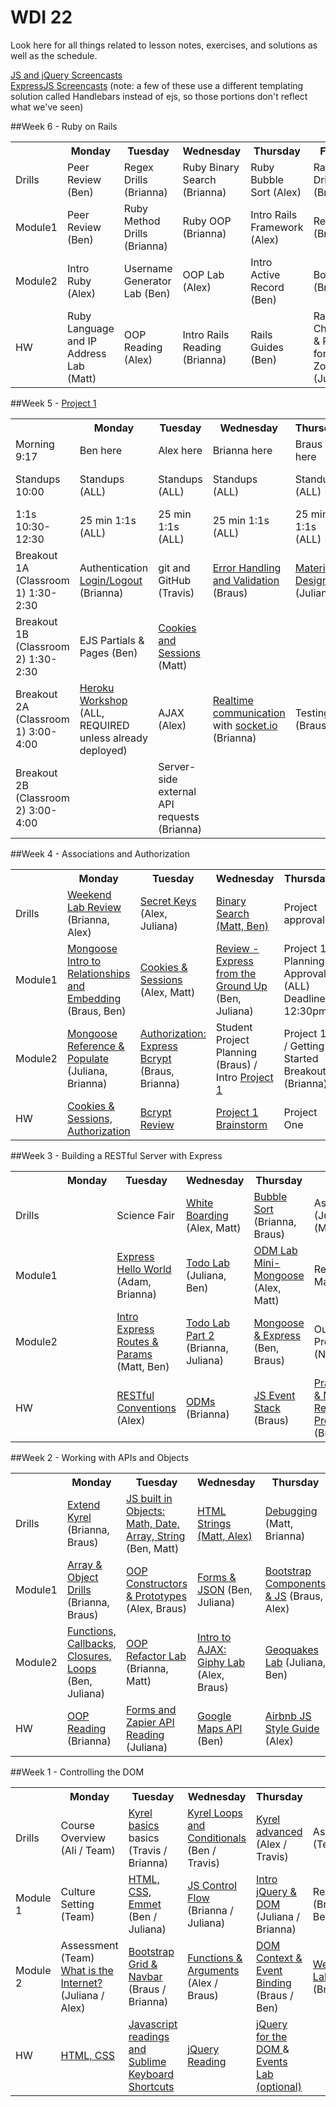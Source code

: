 # WDI 22

Look here for all things related to lesson notes, exercises, and solutions as well as the schedule.

[JS and jQuery Screencasts](https://www.youtube.com/playlist?list=PLw1xVKFboueks5UMLogE01mdThRU577oa)
<br>
[ExpressJS Screencasts](https://www.youtube.com/playlist?list=PLNcEnkMSwDUkPTztJ8zEJsuTOMdxZshO8) (note: a few of these use a different templating solution called Handlebars instead of ejs, so those portions don't reflect what we've seen)
<!-- ##Week 12 -->
<!-- <table>
  <tr>
    <th></th>
    <th>Monday</th>
    <th>Tuesday</th>
    <th>Wednesday</th>
    <th>Thursday</th>r
    <th>Friday</th>
  </tr>
  <tr>
    <td>Drills</td>
    <td>Drill (tbd)</td>
    <td>Drill (tbd)</td>
    <td>Drill (tbd)</td>
    <td>Drill (tbd)</td>
    <td>Review (Team)</td>
  </tr>
  <tr>
    <td>Module1</td>
    <td>Topic (tbd)</td>
    <td>Topic (tbd)</td>
    <td>Topic (tbd)</td>
    <td>Topic (tbd)</td>
    <td>Review (Team)</td>
  </tr>
  <tr>
    <td>Module2</td>
    <td>Topic (tbd)</td>
    <td>Topic (tbd)</td>
    <td>Topic (tbd)</td>
    <td>Topic (tbd)</td>
    <td>Weekend Lab (Team)</td>
  </tr>
  <tr>
    <td>HW</td>
    <td>Reading (tbd)</td>
    <td>Reading (tbd)</td>
    <td>Reading (tbd)</td>
    <td>Reading (tbd)</td>
    <td>LEAVE BLANK</td>
  </tr>
</table> -->

<!-- ##Week 11 -->
<!-- <table>
  <tr>
    <th></th>
    <th>Monday</th>
    <th>Tuesday</th>
    <th>Wednesday</th>
    <th>Thursday</th>
    <th>Friday</th>
  </tr>
  <tr>
    <td>Drills</td>
    <td>Drill (tbd)</td>
    <td>Drill (tbd)</td>
    <td>Drill (tbd)</td>
    <td>Drill (tbd)</td>
    <td>Review (Team)</td>
  </tr>
  <tr>
    <td>Module1</td>
    <td>Topic (tbd)</td>
    <td>Topic (tbd)</td>
    <td>Topic (tbd)</td>
    <td>Topic (tbd)</td>
    <td>Review (Team)</td>
  </tr>
  <tr>
    <td>Module2</td>
    <td>Topic (tbd)</td>
    <td>Topic (tbd)</td>
    <td>Topic (tbd)</td>
    <td>Topic (tbd)</td>
    <td>Weekend Lab (Team)</td>
  </tr>
  <tr>
    <td>HW</td>
    <td>Reading (tbd)</td>
    <td>Reading (tbd)</td>
    <td>Reading (tbd)</td>
    <td>Reading (tbd)</td>
    <td>LEAVE BLANK</td>
  </tr>
</table> -->

<!-- ##Week 10 -->
<!-- <table>
  <tr>
    <th></th>
    <th>Monday</th>
    <th>Tuesday</th>
    <th>Wednesday</th>
    <th>Thursday</th>
    <th>Friday</th>
  </tr>
  <tr>
    <td>Drills</td>
    <td>Drill (tbd)</td>
    <td>Drill (tbd)</td>
    <td>Drill (tbd)</td>
    <td>Drill (tbd)</td>
    <td>Review (Team)</td>
  </tr>
  <tr>
    <td>Module1</td>
    <td>Topic (tbd)</td>
    <td>Topic (tbd)</td>
    <td>Topic (tbd)</td>
    <td>Topic (tbd)</td>
    <td>Review (Team)</td>
  </tr>
  <tr>
    <td>Module2</td>
    <td>Topic (tbd)</td>
    <td>Topic (tbd)</td>
    <td>Topic (tbd)</td>
    <td>Topic (tbd)</td>
    <td>Weekend Lab (Team)</td>
  </tr>
  <tr>
    <td>HW</td>
    <td>Reading (tbd)</td>
    <td>Reading (tbd)</td>
    <td>Reading (tbd)</td>
    <td>Reading (tbd)</td>
    <td>LEAVE BLANK</td>
  </tr>
</table> -->

<!-- ##Week 9 -->
<!-- <table>
  <tr>
    <th></th>
    <th>Monday</th>
    <th>Tuesday</th>
    <th>Wednesday</th>
    <th>Thursday</th>
    <th>Friday</th>
  </tr>
  <tr>
    <td>Drills</td>
    <td>Drill (tbd)</td>
    <td>Drill (tbd)</td>
    <td>Drill (tbd)</td>
    <td>Drill (tbd)</td>
    <td>Review (Team)</td>
  </tr>
  <tr>
    <td>Module1</td>
    <td>Topic (tbd)</td>
    <td>Topic (tbd)</td>
    <td>Topic (tbd)</td>
    <td>Topic (tbd)</td>
    <td>Review (Team)</td>
  </tr>
  <tr>
    <td>Module2</td>
    <td>Topic (tbd)</td>
    <td>Topic (tbd)</td>
    <td>Topic (tbd)</td>
    <td>Topic (tbd)</td>
    <td>Weekend Lab (Team)</td>
  </tr>
  <tr>
    <td>HW</td>
    <td>Reading (tbd)</td>
    <td>Reading (tbd)</td>
    <td>Reading (tbd)</td>
    <td>Reading (tbd)</td>
    <td>LEAVE BLANK</td>
  </tr>
</table> -->

<!-- ##Week 8 -->
<!-- <table>
  <tr>
    <th></th>
    <th>Monday</th>
    <th>Tuesday</th>
    <th>Wednesday</th>
    <th>Thursday</th>
    <th>Friday</th>
  </tr>
  <tr>
    <td>Drills</td>
    <td>Drill (tbd)</td>
    <td>Drill (tbd)</td>
    <td>Drill (tbd)</td>
    <td>Drill (tbd)</td>
    <td>Review (Team)</td>
  </tr>
  <tr>
    <td>Module1</td>
    <td>Topic (tbd)</td>
    <td>Topic (tbd)</td>
    <td>Topic (tbd)</td>
    <td>Topic (tbd)</td>
    <td>Review (Team)</td>
  </tr>
  <tr>
    <td>Module2</td>
    <td>Topic (tbd)</td>
    <td>Topic (tbd)</td>
    <td>Topic (tbd)</td>
    <td>Topic (tbd)</td>
    <td>Weekend Lab (Team)</td>
  </tr>
  <tr>
    <td>HW</td>
    <td>Reading (tbd)</td>
    <td>Reading (tbd)</td>
    <td>Reading (tbd)</td>
    <td>Reading (tbd)</td>
    <td>LEAVE BLANK</td>
  </tr>
</table> -->

<!-- ##Week 7 -->
<!-- <table>
  <tr>
    <th></th>
    <th>Monday</th>
    <th>Tuesday</th>
    <th>Wednesday</th>
    <th>Thursday</th>
    <th>Friday</th>
  </tr>
  <tr>
    <td>Drills</td>
    <td>Drill (tbd)</td>
    <td>Drill (tbd)</td>
    <td>Drill (tbd)</td>
    <td>Drill (tbd)</td>
    <td>Review (Team)</td>
  </tr>
  <tr>
    <td>Module1</td>
    <td>Topic (tbd)</td>
    <td>Topic (tbd)</td>
    <td>Topic (tbd)</td>
    <td>Topic (tbd)</td>
    <td>Review (Team)</td>
  </tr>
  <tr>
    <td>Module2</td>
    <td>Topic (tbd)</td>
    <td>Topic (tbd)</td>
    <td>Topic (tbd)</td>
    <td>Topic (tbd)</td>
    <td>Weekend Lab (Team)</td>
  </tr>
  <tr>
    <td>HW</td>
    <td>Reading (tbd)</td>
    <td>Reading (tbd)</td>
    <td>Reading (tbd)</td>
    <td>Reading (tbd)</td>
    <td>LEAVE BLANK</td>
  </tr>
</table> -->

<!--##Week 7 - Rails-->
<!--<table>-->
<!--  <tr>-->
<!--    <th></th>-->
<!--    <th>Monday</th>-->
<!--    <th>Tuesday</th>-->
<!--    <th>Wednesday</th>-->
<!--    <th>Thursday</th>-->
<!--    <th>Friday</th>-->
<!--  </tr>-->
<!--  <tr>-->
<!--    <td>Drills</td>-->
<!--    <td><a href="https://github.com/sf-wdi-21/csv_challenge">CSV Challenge</a> (Nathan)</td>-->
<!--    <td><a href="https://github.com/sf-wdi-21/csv_challenge">CSV Challenge</a> (Nathan)</td>-->
<!--    <td>SQL Drills (Justin)</td>-->
<!--    <td>SQL Drills (Justin)</td>-->
<!--    <td>Review (Team)</td>-->
<!--  </tr>-->
<!--  <tr>-->
<!--    <td>Module1</td>-->
<!--    <td><a href="week-07/day-01-models-auth/dawn-models">Migrations &amp; Validations</a> (Nathan)</td>-->
<!--    <td><a href="week-07/day-02-sql/dawn-intro-sql">SQL</a> (Justin)</td>-->
<!--    <td>Rails Views (Ilias)</td>-->
<!--    <td>Intro Rspec (Ilias)</td>-->
<!--    <td>Review (Team)</td>-->
<!--  </tr>-->
<!--  <tr>-->
<!--    <td>Module2</td>-->
<!--    <td><a href="week-07/day-01-models-auth/dusk-auth/readme.md">Auth</a> (Ilias)</td>-->
<!--    <td><a href="week-07/day-02-sql/dusk-sql-relationships">Relationships</a> (Justin)</td>-->
<!--    <td>Asset Pipeline Lab (Nathan)</td>-->
<!--    <td>Testing Rails (Nathan / Ilias)</td>-->
<!--    <td>Weekend Lab (Team)</td>-->
<!--  </tr>-->
<!--  <tr>-->
<!--    <td>HW</td>-->
<!--    <td><a href="/week-07/day-02-sql/dawn-intro-sql/README.md">Intro SQL</a> (Justin)</td>-->
<!--    <td>Rails Guides (Ilias)</td>-->
<!--    <td>Rails Guides (Ilias)</td>-->
<!--    <td>Rails Guides (Ilias)</td>-->
<!--    <td></td>-->
<!--  </tr>-->
<!--</table>-->

##Week 6 - Ruby on Rails

<table>
 <tr>
   <th></th>
   <th>Monday</th>
   <th>Tuesday</th>
   <th>Wednesday</th>
   <th>Thursday</th>
   <th>Friday</th>
 </tr>
 <tr>
   <td>Drills</td>
   <td>Peer Review (Ben)</td>
   <td>Regex Drills (Brianna)</td>
   <td>Ruby Binary Search (Brianna)</td>
   <td>Ruby Bubble Sort (Alex)</td>
   <td>Rails Drills (Brianna)</td>
 </tr>
 <tr>
   <td>Module1</td>
   <td>Peer Review  (Ben)</td>
   <td>Ruby Method Drills (Brianna)</td>
   <td>Ruby OOP (Brianna)</td>
   <td>Intro Rails Framework (Alex)</td>
   <td>Review (Brianna)</td>
 </tr>
 <tr>
   <td>Module2</td>
   <td>Intro Ruby (Alex)</td>
   <td>Username Generator Lab (Ben)</td>
   <td>OOP Lab (Alex)</td>
   <td>Intro Active Record (Ben)</td>
   <td>Bog App (Brianna)</td>
 </tr>
 <tr>
   <td>HW</td>
   <td>Ruby Language and IP Address Lab (Matt)</td>
   <td>OOP Reading (Alex)</td>
   <td>Intro Rails Reading (Brianna)</td>
   <td>Rails Guides (Ben)</td>
   <td>Rails Checklist & Rails for Zombies (Juliana)</td>
</tr>
</table>

##Week 5 - <a href="https://github.com/sf-wdi-22-23/modules-23/blob/master/w04-associations-and-auth/project-1/README.md" target="_blank">Project 1</a>
<table>
  <tr>
    <th></th>
    <th>Monday</th>
    <th>Tuesday</th>
    <th>Wednesday</th>
    <th>Thursday</th>
    <th>Friday</th>
  </tr>
  <tr>
    <td>Morning 9:17</td>
    <td>Ben here</td>
    <td>Alex here</td>
    <td>Brianna here</td>
    <td>Braus here</td>
    <td>All</td>
  </tr>
  <tr>
    <td>Standups 10:00</td>
    <td>Standups (ALL)</td>
    <td>Standups (ALL)</td>
    <td>Standups (ALL)</td>
    <td>Standups (ALL)</td>
    <td>Project 1 Presentations (ALL)</td>
  </tr>
  <tr>
    <td>1:1s 10:30-12:30</td>
    <td>25 min 1:1s (ALL)</td>
    <td>25 min 1:1s (ALL)</td>
    <td>25 min 1:1s (ALL)</td>
    <td>25 min 1:1s (ALL)</td>
    <td>Project 1 Presentations (ALL)</td>
  </tr>
  <tr>
    <td>Breakout 1A (Classroom 1) 1:30-2:30</td>
    <td>Authentication <a href="https://github.com/sf-wdi-22-23/login-logout" target="_blank">Login/Logout</a> (Brianna)</td>
    <td>git and GitHub (Travis)</td>
    <td><a href="https://github.com/sf-wdi-22-23/modules-23/blob/master/w05-project-1/error-handling-and-validation.md" target="_blank">Error Handling and Validation</a> (Braus)</td>
    <td><a href="https://github.com/sf-wdi-22-23/material-design-example" target="_blank">Material Design</a> (Juliana)</td>
    <td>Project 1 Celebration</td>
  </tr>
  <tr>
    <td>Breakout 1B (Classroom 2) 1:30-2:30</td>
    <td>EJS Partials & Pages (Ben)</td>
    <td><a href="https://github.com/sf-wdi-22-23/cookies-sessions-breakout">Cookies and Sessions</a> (Matt)</td>
    <td></td>
    <td></td>
    <td>Project 1 Celebration</td>
  </tr>
  <tr>
    <td>Breakout 2A (Classroom 1) 3:00-4:00</td>
    <td><a href="https://github.com/sf-wdi-22-23/modules-23/blob/master/w05-project-1/heroku_node_mongo.md" target="_blank">Heroku Workshop</a> (ALL, REQUIRED unless already deployed)</td>
    <td>AJAX (Alex)</td>
    <td><a href="https://github.com/sf-wdi-22-23/socketio-example" target="_blank">Realtime communication</a> with <a href="http://socket.io/" target="_blank">socket.io</a> (Brianna)</td>
    <td>Testing (Braus)</td>
    <td>Project 1 Celebration</td>
  </tr>
  <tr>
    <td>Breakout 2B (Classroom 2) 3:00-4:00</td>
    <td></td>
    <td>Server-side external API requests (Brianna)</td>
    <td></td>
    <td></td>
    <td><a href="https://github.com/sf-wdi-22-23/modules-22/blob/master/w05-project-1/weekend-homework/weekend-homework.md" target="_block">Weekend Homework</a></td>
  </tr>
</table>


##Week 4 - Associations and Authorization

<table>
  <tr>
    <th></th>
    <th>Monday</th>
    <th>Tuesday</th>
    <th>Wednesday</th>
    <th>Thursday</th>
    <th>Friday</th>
  </tr>
  <tr>
    <td>Drills</td>
    <td><a href="https://github.com/sf-wdi-22-23/modules-22/tree/master/w04-associations-and-auth/d1-drills">Weekend Lab Review</a> (Brianna, Alex)</td>
    <td><a href="https://github.com/sf-wdi-22-23/modules-22/tree/master/w04-associations-and-auth/d2-drills">Secret Keys</a> (Alex, Juliana)</td>
    <td><a href="https://github.com/sf-wdi-22-23/modules-22/tree/master/w04-associations-and-auth/d3-drills">Binary Search (Matt, Ben)</a></td>
    <td>Project approvals</td>
    <td>Project 1</td>
  </tr>
  <tr>
    <td>Module1</td>
    <td><a href="https://github.com/sf-wdi-22-23/modules-22/tree/master/w04-associations-and-auth/d1-dawn-embedded-mongo-associations">Mongoose Intro to Relationships and Embedding</a> (Braus, Ben)</td>
    <td><a href="https://github.com/sf-wdi-22-23/modules-22/tree/master/w04-associations-and-auth/d02-dawn-Cookies-and-Sessions">Cookies & Sessions</a> (Alex, Matt)</td>
    <td><a href="https://github.com/sf-wdi-22-23/express_heroku_starter">Review - Express from the Ground Up</a> (Ben, Juliana)</td>
    <td>Project 1 Planning. Approvals (ALL) Deadline 12:30pm</td>
    <td>Project 1</td>
  </tr>
  <tr>
    <td>Module2</td>
    <td><a href="https://github.com/sf-wdi-22-23/modules-22/tree/master/w04-associations-and-auth/d1-dusk-mongo-reference">Mongoose Reference & Populate</a> (Juliana, Brianna)</td>
    <td><a href="https://github.com/sf-wdi-22-23/modules-22/tree/master/w04-associations-and-auth/d2_dusk_express_auth">Authorization: Express Bcrypt</a> (Braus, Brianna)</td>
    <td>Student Project Planning (Braus) / Intro <a href="https://github.com/sf-wdi-22-23/modules-22/blob/master/w04-associations-and-auth/project-1/README.md" target="_blank">Project 1</a></td>
    <td>Project 1 / Getting Started Breakout (Brianna)</td>
    <td>Project 1</td>
  </tr>
  <tr>
    <td>HW</td>
    <td><a href="https://github.com/sf-wdi-22-23/modules-22/blob/master/w04-relationships-and-auth/d01-homework.md">Cookies & Sessions, Authorization</a></td>
    <td><a href="https://github.com/sf-wdi-22-23/modules-22/tree/master/w04-associations-and-auth/d02-homework">Bcrypt Review</a></td>
    <td><a href="https://github.com/sf-wdi-22-23/modules-22/tree/master/w04-associations-and-auth/d3-homework">Project 1 Brainstorm</a></td>
    <td>Project One</td>
    <td></td>
  </tr>
</table>


##Week 3 - Building a RESTful Server with Express
<table>
  <tr>
    <th></th>
    <th>Monday</th>
    <th>Tuesday</th>
    <th>Wednesday</th>
    <th>Thursday</th>
    <th>Friday</th>
  </tr>
  <tr>
    <td>Drills</td>
    <td></td>
    <td>Science Fair</td>
    <td><a href="https://github.com/sf-wdi-22-23/modules-22/tree/master/w03-intro-backend-with-express/d2-drills">White Boarding</a> (Alex, Matt)</td>
    <td><a href="https://github.com/sf-wdi-22-23/modules-22/tree/master/w03-intro-backend-with-express/d3-drills">Bubble Sort</a> (Brianna, Braus)</td>
    <td>Assessment (Juliana (Matt, Alex))</td>
  </tr>
  <tr>
    <td>Module1</td>
    <td></td>
    <td><a href="https://github.com/sf-wdi-22-23/modules-22/tree/master/w03-intro-backend-with-express/d1-dawn-express-hello-world" target="_blank">Express Hello World</a> (Adam, Brianna)</td>
    <td><a href="https://github.com/sf-wdi-22-23/modules-22/tree/master/w03-intro-backend-with-express/d2-dawn-dusk-to-eatly">Todo Lab </a>(Juliana, Ben)</td>
    <td><a href="https://github.com/sf-wdi-22-23/modules-22/tree/master/w03-intro-backend-with-express/d3-dawn-odm-lab"> ODM Lab Mini-Mongoose</a> (Alex, Matt)</td>
    <td>Review (Alex, Matt)</td>
  </tr>
  <tr>
    <td>Module2</td>
    <td></td>
    <td><a href="https://github.com/sf-wdi-22-23/modules-22/tree/master/w03-intro-backend-with-express/d1-dusk-intro-express">Intro Express Routes & Params</a> (Matt, Ben)</td>
    <td><a href="https://github.com/sf-wdi-22-23/modules-22/tree/master/w03-intro-backend-with-express/d2-dawn-dusk-to-eatly">Todo Lab Part 2</a> (Brianna, Juliana)</td>
    <td><a href="https://github.com/sf-wdi-22-23/modules-22/tree/master/w03-intro-backend-with-express/d4-dusk-mongoose">Mongoose & Express</a> (Ben, Braus)</td>
    <td>Outcomes Programming (Neda)</td>
  </tr>
  <tr>
    <td>HW</td>
    <td></td>
    <td><a href="https://github.com/sf-wdi-22-23/modules-22/blob/master/w03-intro-backend-with-express/d1-homework.md">RESTful Conventions</a> (Alex)</td>
    <td><a href="https://github.com/sf-wdi-22-23/modules-22/tree/master/w03-intro-backend-with-express/d2-homework">ODMs</a> (Brianna)</td>
    <td><a href="https://github.com/sf-wdi-22-23/modules-22/tree/master/w03-intro-backend-with-express/d4-homework">JS Event Stack</a> (Braus)</td>
    <td><a href="https://github.com/sf-wdi-22-23/modules-22/tree/master/w03-intro-backend-with-express/d4-weekend-lab" target="_blank">Practice Lab & Mongoose Relationships Prep</a> (Brianna)</td>
  </tr>
</table>



##Week 2 - Working with APIs and Objects
<table>
  <tr>
    <th></th>
    <th>Monday</th>
    <th>Tuesday</th>
    <th>Wednesday</th>
    <th>Thursday</th>
    <th>Friday</th>
  </tr>
  <tr>
    <td>Drills</td>
    <td><a href="https://github.com/sf-wdi-22-23/modules-22/tree/master/w02-working-with-objects/d1-drills" target="_blank">Extend Kyrel</a> (Brianna, Braus)</td>
    <td><a href="https://github.com/sf-wdi-22-23/modules-22/tree/master/w02-working-with-objects/d2-drills">JS built in Objects: Math, Date, Array, String</a> (Ben, Matt)</td>
    <td><a href="https://github.com/sf-wdi-22-23/modules-22/tree/master/w02-working-with-objects/d3-drills">HTML Strings (Matt, Alex)</a></td>
    <td><a href="https://github.com/sf-wdi-22-23/debug-drills" target="_blank">Debugging</a> (Matt, Brianna)</td>
    <td>Assessment (Juliana, Brianna)</td>
  </tr>
  <tr>
    <td>Module1</td>
    <td><a href="https://github.com/sf-wdi-22-23/modules-22/tree/master/w02-working-with-objects/d1-dawn-arrays-objects" target="_blank">Array & Object Drills</a> (Brianna, Braus)</td>
    <td><a href="https://github.com/sf-wdi-22-23/modules-22/tree/master/w02-working-with-objects/d2-dawn-OOP">OOP Constructors & Prototypes</a> (Alex, Braus)</td>
    <td><a href="https://github.com/sf-wdi-22-23/modules-22/tree/master/w02-working-with-objects/d3-dawn-forms">Forms & JSON</a> (Ben, Juliana)</td>
    <td><a href="https://github.com/sf-wdi-22-23/modules-22/tree/master/w02-working-with-objects/d4-dawn-bootstrap-js" target="_blank">Bootstrap Components & JS</a> (Braus, Alex)</a></td>
    <td>Review (Matt, Brianna) <br> <a href="https://github.com/sf-wdi-22-23/modules-22/tree/master/w02-working-with-objects/project_zero">Project 0</a> (Alex)</td>
  </tr>
  <tr>
    <td>Module2</td>
    <td><a href="https://github.com/sf-wdi-22-23/modules-22/tree/master/w02-working-with-objects/d1-dusk-functions">Functions, Callbacks, Closures, Loops</a> (Ben, Juliana)</td>
    <td><a href="https://github.com/sf-wdi-22-23/modules-22/tree/master/w02-working-with-objects/d2-dusk-oop-refactor-lab">OOP Refactor Lab</a> (Brianna, Matt)</td>
    <td><a href="https://github.com/sf-wdi-22-23/modules-22/tree/master/w02-working-with-objects/d3-dusk-ajax">Intro to AJAX: Giphy Lab</a> (Alex, Braus)</td>
    <td><a href="https://github.com/sf-wdi-22-23/modules-22/tree/master/w02-working-with-objects/d4-dusk-geoquakes">Geoquakes Lab</a> (Juliana, Ben)</td>
    <td></td>
  </tr>
  <tr>
    <td>HW</td>
    <td><a href="https://github.com/sf-wdi-22-23/modules-22/tree/master/w02-working-with-objects/d1-homework" target="_blank">OOP Reading</a> (Brianna)</td>
    <td><a href="https://github.com/sf-wdi-22-23/modules-22/tree/master/w02-working-with-objects/d2-homework">Forms and Zapier API Reading</a> (Juliana)</td>
    <td><a href="https://github.com/sf-wdi-22-23/modules-22/tree/master/w02-working-with-objects/d3-homework">Google Maps API</a> (Ben)</td>
    <td><a href="https://github.com/sf-wdi-22-23/modules-22/tree/master/w02-working-with-objects/d4-homework">Airbnb JS Style Guide</a> (Alex)</td>
    <td>Reading for Monday: <a href="http://code.tutsplus.com/tutorials/http-the-protocol-every-web-developer-must-know-part-1--net-31177">HTTP Basics</a></td>

  </tr>
</table>


##Week 1 - Controlling the DOM
<table>
  <tr>
    <th></th>
    <th>Monday</th>
    <th>Tuesday</th>
    <th>Wednesday</th>
    <th>Thursday</th>
    <th>Friday</th>
  </tr>
  <tr>
    <td>Drills</td>
    <td>Course Overview (Ali / Team)</td>
    <td><a href="https://github.com/sf-wdi-22-23/kyrel" target="_blank">Kyrel basics</a> basics (Travis / Brianna)</td>
    <td><a href="https://github.com/sf-wdi-22-23/kyrel/blob/master/challenges/day2.md" target="_blank">Kyrel Loops and Conditionals</a> (Ben / Travis)</td>
    <td><a href="https://github.com/sf-wdi-22-23/kyrel/blob/master/challenges/day3.md">Kyrel advanced</a> (Alex / Travis)</td>
    <td>Assessment (Team)</td>
  </tr>
  <tr>
    <td>Module 1</td>
    <td>Culture Setting (Team)</td>
    <td><a href="https://github.com/sf-wdi-22-23/modules-22/tree/master/w01-controlling-the-dom/d2-dawn-html-css" target="_blank">HTML, CSS, Emmet</a> (Ben / Juliana)</td>
    <td><a href="https://github.com/sf-wdi-22-23/modules-22/tree/master/w01-controlling-the-dom/d3-dawn-control-flow" target="_blank">JS Control Flow</a> (Brianna / Juliana)</td>
    <td><a href="https://github.com/sf-wdi-22-23/modules-22/tree/master/w01-controlling-the-dom/d4-dawn-intro-jquery">Intro jQuery & DOM</a> (Juliana / Brianna)</td>
    <td>Review (Braus / Ben)</td>
  </tr>
  <tr>
    <td>Module 2</td>
    <td>Assessment (Team) <br><a href="https://github.com/sf-wdi-22-23/modules-22/tree/master/w01-controlling-the-dom/d1-dusk-the-internet">What is the Internet?</a> (Juliana / Alex)</td>
    <td><a href="https://github.com/sf-wdi-22-23/modules-22/tree/master/w01-controlling-the-dom/d2-dusk-bootstrap-css">Bootstrap Grid & Navbar</a> (Braus / Brianna)</td>
    <td><a href="https://github.com/sf-wdi-22-23/modules-22/tree/master/w01-controlling-the-dom/d3_dusk_functions">Functions & Arguments</a> (Alex / Braus)</td>
    <td><a href="https://github.com/sf-wdi-22-23/modules-22/tree/master/w01-controlling-the-dom/d4_dusk_dom_events">DOM Context & Event Binding</a> (Braus / Ben)</td>
    <td><a href="https://github.com/sf-wdi-22-23/tic-tac-toe" target="_blank">Weekend Lab</a> (Brianna)</td>
  </tr>
  <tr>
    <td>HW</td>
    <td><a href="https://github.com/sf-wdi-22-23/modules-22/tree/master/w01-controlling-the-dom/d1-homework" target="_blank">HTML, CSS</a></td>
    <td>
      <a href="https://github.com/sf-wdi-22-23/modules-22/blob/master/w01-controlling-the-dom/d2-homework/README.md">Javascript readings and Sublime Keyboard Shortcuts</a>
    </td>
    <td><a href="https://github.com/sf-wdi-22-23/modules-22/blob/master/w01-controlling-the-dom/d3-homework/README.md">jQuery Reading</a></td>
    <td><a href="https://github.com/sf-wdi-22-23/modules-22/blob/master/w01-controlling-the-dom/d4-homework/README.md">jQuery for the DOM </a> & <a href="https://github.com/sf-wdi-22-23/events_lab">Events Lab (optional)</a></td>
    <td></td>
  </tr>
</table>
